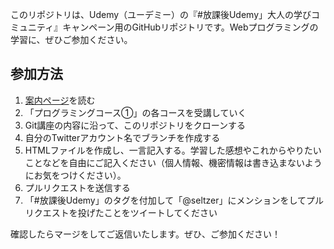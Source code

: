 このリポジトリは、Udemy（ユーデミー）の『#放課後Udemy」大人の学びコミュニティ』キャンペーン用のGitHubリポジトリです。Webプログラミングの学習に、ぜひご参加ください。

## 参加方法

1. [案内ページ](https://note-udemyjapan.benesse.co.jp/n/nf52f5c644007)を読む
2. 「プログラミングコース①」の各コースを受講していく
3. Git講座の内容に沿って、このリポジトリをクローンする
4. 自分のTwitterアカウント名でブランチを作成する
5. HTMLファイルを作成し、一言記入する。学習した感想やこれからやりたいことなどを自由にご記入ください（個人情報、機密情報は書き込まないようにお気をつけください）。
6. プルリクエストを送信する
7. 「#放課後Udemy」のタグを付加して「@seltzer」にメンションをしてプルリクエストを投げたことをツイートしてください

確認したらマージをしてご返信いたします。ぜひ、ご参加ください！
